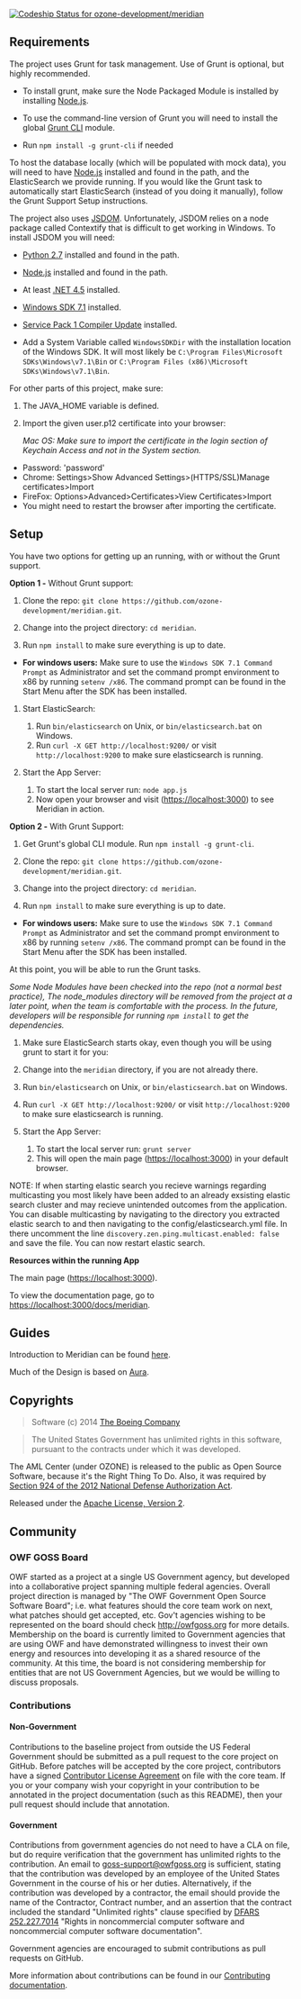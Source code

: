 [ ![Codeship Status for ozone-development/meridian](https://codeship.com/projects/479f9b90-5167-0132-a553-7262abc25231/status)](https://codeship.com/projects/48335)

## Requirements

The project uses Grunt for task management. Use of Grunt is optional, but highly recommended.

- To install grunt, make sure the Node Packaged Module is installed by installing [Node.js](http://nodejs.org/).

- To use the command-line version of Grunt you will need to install the global [Grunt CLI](http://gruntjs.com/getting-started) module.

 - Run `npm install -g grunt-cli` if needed

To host the database locally (which will be populated with mock data), you will need to have [Node.js](http://nodejs.org/) installed and found in the path, and the ElasticSearch we provide running. If you would like the Grunt task to automatically start ElasticSearch (instead of you doing it manually), follow the Grunt Support Setup instructions.

The project also uses [JSDOM](https://www.npmjs.org/package/jsdom). Unfortunately, JSDOM relies on a node package called Contextify that is difficult to get working in Windows. To install JSDOM you will need:

- [Python 2.7](https://www.python.org/download/releases/2.7/)  installed and found in the path.

- [Node.js](http://nodejs.org/) installed and found in the path.

- At least [.NET 4.5](http://www.microsoft.com/en-us/download/details.aspx?id=8279) installed.

- [Windows SDK 7.1](http://www.microsoft.com/en-us/download/details.aspx?id=8279) installed.

- [Service Pack 1 Compiler Update](http://www.microsoft.com/en-us/download/details.aspx?id=4422) installed.

- Add a System Variable called `WindowsSDKDir` with the installation location of the Windows SDK. It will most likely be `C:\Program Files\Microsoft SDKs\Windows\v7.1\Bin` or `C:\Program Files (x86)\Microsoft SDKs\Windows\v7.1\Bin`.


For other parts of this project, make sure:

1. The JAVA_HOME variable is defined. 

1. Import the given user.p12 certificate into your browser:
    
    *Mac OS: Make sure to import the certificate in the login section of Keychain Access and not in the System section.*
  - Password: 'password'
  - Chrome: Settings>Show Advanced Settings>(HTTPS/SSL)Manage certificates>Import
  - FireFox: Options>Advanced>Certificates>View Certificates>Import
  - You might need to restart the browser after importing the certificate.


## Setup

You have two options for getting up an running, with or without the Grunt support.

**Option 1 -** Without Grunt support:

1. Clone the repo: `git clone https://github.com/ozone-development/meridian.git`.

1. Change into the project directory: `cd meridian`.

1. Run `npm install` to make sure everything is up to date. 

  - **For windows users:** Make sure to use the `Windows SDK 7.1 Command Prompt` as Administrator and set the command prompt environment to x86 by running `setenv /x86`. The command prompt can be found in the Start Menu after the SDK has been installed.

1. Start ElasticSearch:
	1. Run `bin/elasticsearch` on Unix, or `bin/elasticsearch.bat` on Windows.
	1. Run `curl -X GET http://localhost:9200/` or visit `http://localhost:9200` to make sure elasticsearch is running.

1. Start the App Server:
    1. To start the local server run: `node app.js`
    1. Now open your browser and visit ([https://localhost:3000](https://localhost:3000)) to see Meridian in action.

**Option 2 -** With Grunt Support:

1. Get Grunt's global CLI module. Run `npm install -g grunt-cli`.

1. Clone the repo: `git clone https://github.com/ozone-development/meridian.git`.

1. Change into the project directory: `cd meridian`.

1. Run `npm install` to make sure everything is up to date.

  - **For windows users:** Make sure to use the `Windows SDK 7.1 Command Prompt` as Administrator and set the command prompt environment to x86 by running `setenv /x86`. The command prompt can be found in the Start Menu after the SDK has been installed. 

 At this point, you will be able to run the Grunt tasks.

*Some Node Modules have been checked into the repo (not a normal best practice),
The node_modules directory will be removed from the project at a later point, 
when the team is comfortable with the process. In the future, 
developers will be responsible for running `npm install` to get the dependencies.*

1. Make sure ElasticSearch starts okay, even though you will be using grunt to start it for you:
 1. Change into the `meridian` directory, if you are not already there.
 1. Run `bin/elasticsearch` on Unix, or `bin/elasticsearch.bat` on Windows.
 1. Run `curl -X GET http://localhost:9200/` or visit `http://localhost:9200` to make sure elasticsearch is running.

1. Start the App Server:
    1. To start the local server run: `grunt server`
    1. This will open the main page ([https://localhost:3000](https://localhost:3000)) in your default browser.

NOTE: If when starting elastic search you recieve warnings regarding multicasting you most likely have been added to an already exsisting elastic search cluster and may recieve unintended outcomes from the application.  You can disable multicasting by navigating to the directory you extracted elastic search to and then navigating to the config/elasticsearch.yml file. In there uncomment the line `discovery.zen.ping.multicast.enabled: false` and save the file. You can now restart elastic search.

**Resources within the running App**

The main page ([https://localhost:3000](https://localhost:3000)).

To view the documentation page, go to [https://localhost:3000/docs/meridian](https://localhost:3000/docs/meridian).


## Guides

Introduction to Meridian can be found [here](http://ozone-development.github.io/meridian/).

Much of the Design is based on [Aura](http://aurajs.com/). 


## Copyrights
> Software (c) 2014 [The Boeing Company](http://www.boeing.com/ "Boeing")

> The United States Government has unlimited rights in this software, pursuant to the contracts under which it was developed.  
 
The AML Center (under OZONE) is released to the public as Open Source Software, because it's the Right Thing To Do. Also, it was required by [Section 924 of the 2012 National Defense Authorization Act](http://www.gpo.gov/fdsys/pkg/PLAW-112publ81/pdf/PLAW-112publ81.pdf "NDAA FY12").

Released under the [Apache License, Version 2](http://www.apache.org/licenses/LICENSE-2.0.html "Apache License v2").


## Community
 
### OWF GOSS Board
OWF started as a project at a single US Government agency, but developed into a collaborative project spanning multiple federal agencies.  Overall project direction is managed by "The OWF Government Open Source Software Board"; i.e. what features should the core team work on next, what patches should get accepted, etc.  Gov't agencies wishing to be represented on the board should check http://owfgoss.org for more details.  Membership on the board is currently limited to Government agencies that are using OWF and have demonstrated willingness to invest their own energy and resources into developing it as a shared resource of the community.  At this time, the board is not considering membership for entities that are not US Government Agencies, but we would be willing to discuss proposals.
 
### Contributions

#### Non-Government
Contributions to the baseline project from outside the US Federal Government should be submitted as a pull request to the core project on GitHub.  Before patches will be accepted by the core project, contributors have a signed [Contributor License Agreement](https://www.ozoneplatform.org/ContributorLicenseAgreement1-3OZONE.docx) on file with the core team.  If you or your company wish your copyright in your contribution to be annotated in the project documentation (such as this README), then your pull request should include that annotation.
 
#### Government
Contributions from government agencies do not need to have a CLA on file, but do require verification that the government has unlimited rights to the contribution.  An email to goss-support@owfgoss.org is sufficient, stating that the contribution was developed by an employee of the United States Government in the course of his or her duties. Alternatively, if the contribution was developed by a contractor, the email should provide the name of the Contractor, Contract number, and an assertion that the contract included the standard "Unlimited rights" clause specified by [DFARS 252.227.7014](http://www.acq.osd.mil/dpap/dars/dfars/html/current/252227.htm#252.227-7014) "Rights in noncommercial computer software and noncommercial computer software documentation".
 
Government agencies are encouraged to submit contributions as pull requests on GitHub.

More information about contributions can be found in our [Contributing documentation](./contributing.md#contributing).
